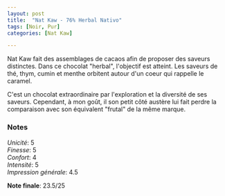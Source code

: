 ```yaml
---
layout: post
title:  "Nat Kaw - 76% Herbal Nativo"
tags: [Noir, Pur] 
categories: [Nat Kaw]

---
```


Nat Kaw fait des assemblages de cacaos afin de proposer des saveurs distinctes. Dans ce chocolat "herbal", l'objectif est atteint. Les saveurs de thé, thym, cumin et menthe orbitent autour d'un coeur qui rappelle le caramel.

C'est un chocolat extraordinaire par l'exploration et la diversité de ses saveurs. Cependant, à mon goût, il son petit côté austère lui fait perdre la comparaison avec son équivalent "frutal" de la même marque.


### Notes

_Unicité_: 5  
_Finesse_: 5  
_Confort_: 4  
_Intensité_: 5  
_Impression générale_: 4.5

**Note finale**: 23.5/25